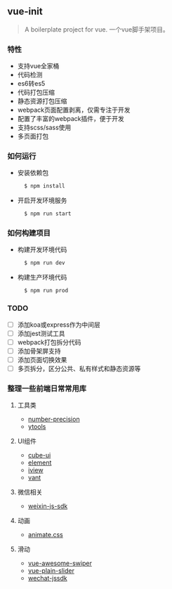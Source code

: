 ## vue-init

> A boilerplate project for vue. 一个vue脚手架项目。

### 特性

* 支持vue全家桶
* 代码检测
* es6转es5
* 代码打包压缩
* 静态资源打包压缩
* webpack页面配置剥离，仅需专注于开发
* 配置了丰富的webpack插件，便于开发
* 支持scss/sass使用
* 多页面打包

### 如何运行

* 安装依赖包

  ```bash
    $ npm install
  ```

* 开启开发环境服务

  ```bash
    $ npm run start
  ```

### 如何构建项目

* 构建开发环境代码

  ```bash
    $ npm run dev
  ```

* 构建生产环境代码

  ```shell
    $ npm run prod
  ```

### TODO

- [ ] 添加koa或express作为中间层
- [ ] 添加jest测试工具
- [ ] webpack打包拆分代码
- [ ] 添加骨架屏支持
- [ ] 添加页面切换效果
- [ ] 多页拆分，区分公共、私有样式和静态资源等

### 整理一些前端日常常用库

1. 工具类

    - [number-precision](https://github.com/nefe/number-precision)
    - [ytools](https://github.com/hillpy/ytools)

2. UI组件

    - [cube-ui](https://github.com/didi/cube-ui)
    - [element](https://github.com/ElemeFE/element)
    - [iview](https://github.com/iview/iview)
    - [vant](https://github.com/youzan/vant)

3. 微信相关

    - [weixin-js-sdk](https://github.com/yanxi-me/weixin-js-sdk)

4. 动画

    - [animate.css](https://github.com/daneden/animate.css)

5. 滑动

    - [vue-awesome-swiper](https://github.com/surmon-china/vue-awesome-swiper)
    - [vue-plain-slider](https://github.com/songyazhao/vue-plain-slider)
    - [wechat-jssdk](https://github.com/JasonBoy/wechat-jssdk)